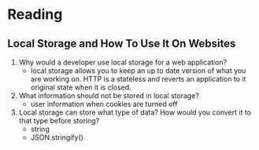 # Reading

## Local Storage and How To Use It On Websites

1. Why would a developer use local storage for a web application?
   * local storage allows you to keep an up to date version of what you are working on.  HTTP is a stateless and reverts an application to it original state when it is closed.
2. What information should not be stored in local storage?
   * user information when cookies are turned off
3. Local storage can store what type of data? How would you convert it to that type before storing?
   * string
   * JSON.stringify()
